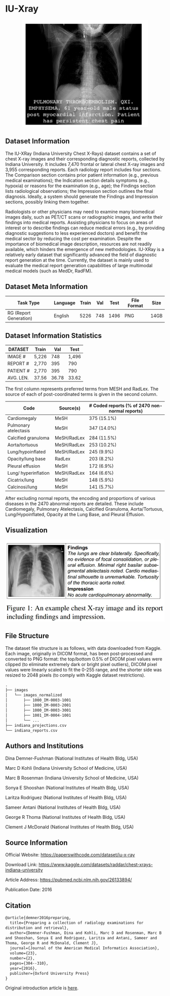 # IU-Xray

<div align="center">
    <a href="https://github.com/openmedlab/"><img width="400px" height="auto" src="appendix/IU-Xray_0.png"></a>
</div>
<p style="text-align:center;font-size:10px;"><em></em></p>

## Dataset Information

The IU-XRay (Indiana University Chest X-Rays) dataset contains a set of chest X-ray images and their corresponding diagnostic reports, collected by Indiana University. It includes 7,470 frontal or lateral chest X-ray images and 3,955 corresponding reports. Each radiology report includes four sections. The Comparison section contains prior patient information (e.g., previous medical examinations); the Indication section details symptoms (e.g., hypoxia) or reasons for the examination (e.g., age); the Findings section lists radiological observations; the Impression section outlines the final diagnosis. Ideally, a system should generate the Findings and Impression sections, possibly linking them together.

Radiologists or other physicians may need to examine many biomedical images daily, such as PET/CT scans or radiographic images, and write their findings into medical reports. Assisting physicians to focus on areas of interest or to describe findings can reduce medical errors (e.g., by providing diagnostic suggestions to less experienced doctors) and benefit the medical sector by reducing the cost per examination. Despite the importance of biomedical image description, resources are not readily available, which hinders the emergence of new methodologies. IU-XRay is a relatively early dataset that significantly advanced the field of diagnostic report generation at the time. Currently, the dataset is mainly used to evaluate the medical report generation capabilities of large multimodal medical models (such as MedDr, RadFM).

## Dataset Meta Information

| Task Type              | Language  | Train | Val | Test | File Format  | Size |
|------------------------|-----------|-------|-----|------|--------------|------|
| RG (Report Generation) | English   | 5226  | 748 | 1496 | PNG          | 14GB |

## Dataset Information Statistics

| DATASET   | Train  | Val  | Test  |
|-----------|--------|------|-------|
| IMAGE #   | 5,226  | 748  | 1,496 |
| REPORT #  | 2,770  | 395  | 790   |
| PATIENT # | 2,770  | 395  | 790   |
| AVG. LEN. | 37.56  | 36.78| 33.62 |

The first column represents preferred terms from MESH and RadLex. The source of each of post-coordinated terms is given in the second column.

| Code                  | Source(s)          | # Coded reports (% of 2470 non-normal reports) |
|-----------------------|--------------------|-----------------------------------------------|
| Cardiomegaly          | MeSH               | 375 (15.1%)                                   |
| Pulmonary atelectasis | MeSH               | 347 (14.0%)                                   |
| Calcified granuloma   | MeSH/RadLex        | 284 (11.5%)                                   |
| Aorta/tortuous        | MeSH/RadLex        | 253 (10.2%)                                   |
| Lung/hypoinflated     | MeSH/RadLex        | 245 (9.9%)                                    |
| Opacity/lung base     | RadLex             | 203 (8.2%)                                    |
| Pleural effusion      | MeSH               | 172 (6.9%)                                    |
| Lung/ hyperinflation  | MeSH/RadLex        | 164 (6.6%)                                    |
| Cicatrix/lung         | MeSH               | 148 (5.9%)                                    |
| Calcinosi/lung        | MeSH               | 141 (5.7%)                                    |

After excluding normal reports, the encoding and proportions of various diseases in the 2470 abnormal reports are detailed. These include Cardiomegaly, Pulmonary Atelectasis, Calcified Granuloma, Aorta/Tortuous, Lung/Hypoinflated, Opacity at the Lung Base, and Pleural Effusion.

## Visualization

<div align="center">
    <a href="https://github.com/openmedlab/"><img width="700px" height="auto" src="appendix/IU-Xray_1.webp"></a>
</div>
<p style="text-align:center;font-size:10px;"><em></em></p>

## File Structure

The dataset file structure is as follows, with data downloaded from Kaggle. Each image, originally in DICOM format, has been post-processed and converted to PNG format: the top/bottom 0.5% of DICOM pixel values were clipped (to eliminate extremely dark or bright pixel outliers), DICOM pixel values were linearly scaled to fit the 0-255 range, and the shorter side was resized to 2048 pixels (to comply with Kaggle dataset restrictions).

```
.
├── images
│   └── images_normalized
│       ├── 1000_IM-0003-1001
│       ├── 1000_IM-0003-2001
│       ├── 1000_IM-0003-3001
│       ├── 1001_IM-0004-1001
│       └── ...
├── indiana_projections.csv
└── indiana_reports.csv
```

## Authors and Institutions

Dina Demner-Fushman (National Institutes of Health Bldg, USA)

Marc D Kohli (Indiana University School of Medicine, USA)

Marc B Rosenman (Indiana University School of Medicine, USA)

Sonya E Shooshan (National Institutes of Health Bldg, USA)

Laritza Rodriguez (National Institutes of Health Bldg, USA)

Sameer Antani (National Institutes of Health Bldg, USA)

George R Thoma (National Institutes of Health Bldg, USA)

Clement J McDonald (National Institutes of Health Bldg, USA)

## Source Information

Official Website: https://paperswithcode.com/dataset/iu-x-ray

Download Link: https://www.kaggle.com/datasets/raddar/chest-xrays-indiana-university

Article Address: https://pubmed.ncbi.nlm.nih.gov/26133894/

Publication Date: 2016

## Citation

``` 
@article{demner2016preparing,
  title={Preparing a collection of radiology examinations for distribution and retrieval},
  author={Demner-Fushman, Dina and Kohli, Marc D and Rosenman, Marc B and Shooshan, Sonya E and Rodriguez, Laritza and Antani, Sameer and Thoma, George R and McDonald, Clement J},
  journal={Journal of the American Medical Informatics Association},
  volume={23},
  number={2},
  pages={304--310},
  year={2016},
  publisher={Oxford University Press}
}
```

Original introduction article is [here](https://zhuanlan.zhihu.com/p/702545284).